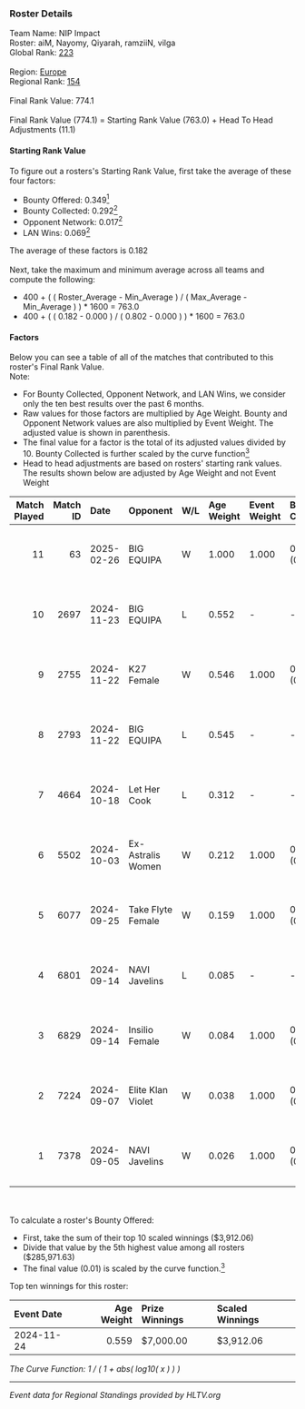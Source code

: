 ### Roster Details<br />
Team Name: NIP Impact<br />
Roster: aiM, Nayomy, Qiyarah, ramziiN, vilga<br />
Global Rank: [223](../../standings_global_2025_02_28.md)<br />
<br />
Region: [Europe]( ../../standings_europe_2025_02_28.md)<br />
Regional Rank: [154]( ../../standings_europe_2025_02_28.md)<br />
<br />
Final Rank Value:  774.1<br />
<br />
Final Rank Value (774.1) = Starting Rank Value (763.0) + Head To Head Adjustments (11.1)<br />

#### Starting Rank Value<br />
To figure out a rosters's Starting Rank Value, first take the average of these four factors:<br />
- Bounty Offered: 0.349[<sup>1</sup>](#table2)
- Bounty Collected: 0.292[<sup>2</sup>](#table1)
- Opponent Network: 0.017[<sup>2</sup>](#table1)
- LAN Wins: 0.069[<sup>2</sup>](#table1)

The average of these factors is 0.182<br />
<br />
Next, take the maximum and minimum average across all teams and compute the following:<br />
- 400 + ( ( Roster_Average - Min_Average ) / ( Max_Average - Min_Average ) ) * 1600 = 763.0
- 400 + ( ( 0.182 - 0.000 ) / ( 0.802 - 0.000 ) ) * 1600 = 763.0


#### Factors<br />
Below you can see a table of all of the matches that contributed to this roster's Final Rank Value.<br />
Note:<br />

- For Bounty Collected, Opponent Network, and LAN Wins, we consider only the ten best results over the past 6 months.
- Raw values for those factors are multiplied by Age Weight. Bounty and Opponent Network values are also multiplied by Event Weight. The adjusted value is shown in parenthesis.
- The final value for a factor is the total of its adjusted values divided by 10. Bounty Collected is further scaled by the curve function[<sup>3</sup>](#curveFunction)
- Head to head adjustments are based on rosters' starting rank values. The results shown below are adjusted by Age Weight and not Event Weight
<span id="table1"></span><br />


| Match Played | Match ID | Date       | Opponent          | W/L | Age Weight | Event Weight | Bounty Collected | Opponent Network | LAN Wins  | H2H Adj. | Roster                               |
| -: | -: | :- | :- | :- | :- | :- | :- | :- | :- | -: | :- |
|           11 |       63 | 2025-02-26 | BIG EQUIPA        | W   | 1.000      | 1.000        | 0.025 (0.025)    | 0.064 (0.064)    | 0 (0.000) |    17.38 | aiM, Nayomy, Qiyarah, ramziiN, vilga |
|           10 |     2697 | 2024-11-23 | BIG EQUIPA        | L   | 0.552      | -            | -                | -                | -         |    -7.58 | aiM, Nayomy, Qiyarah, ramziiN, vilga |
|            9 |     2755 | 2024-11-22 | K27 Female        | W   | 0.546      | 1.000        | 0.010 (0.005)    | 0.064 (0.035)    | 1 (0.546) |     8.29 | aiM, Nayomy, Qiyarah, ramziiN, vilga |
|            8 |     2793 | 2024-11-22 | BIG EQUIPA        | L   | 0.545      | -            | -                | -                | -         |    -7.56 | aiM, Nayomy, Qiyarah, ramziiN, vilga |
|            7 |     4664 | 2024-10-18 | Let Her Cook      | L   | 0.312      | -            | -                | -                | -         |    -6.38 | aiM, Nayomy, Qiyarah, ramziiN, vilga |
|            6 |     5502 | 2024-10-03 | Ex-Astralis Women | W   | 0.212      | 1.000        | 0.012 (0.003)    | 0.093 (0.020)    | 0 (0.000) |     3.56 | aiM, Nayomy, Qiyarah, ramziiN, vilga |
|            5 |     6077 | 2024-09-25 | Take Flyte Female | W   | 0.159      | 1.000        | 0.007 (0.001)    | 0.295 (0.047)    | 0 (0.000) |     2.18 | aiM, Nayomy, Qiyarah, ramziiN, vilga |
|            4 |     6801 | 2024-09-14 | NAVI Javelins     | L   | 0.085      | -            | -                | -                | -         |    -0.39 | aiM, Nayomy, Qiyarah, ramziiN, vilga |
|            3 |     6829 | 2024-09-14 | Insilio Female    | W   | 0.084      | 1.000        | 0.000 (0.000)    | 0.008 (0.001)    | 0 (0.000) |     0.75 | aiM, Nayomy, Qiyarah, ramziiN, vilga |
|            2 |     7224 | 2024-09-07 | Elite Klan Violet | W   | 0.038      | 1.000        | 0.000 (0.000)    | 0.002 (0.000)    | 0 (0.000) |     0.14 | aiM, Nayomy, Qiyarah, ramziiN, vilga |
|            1 |     7378 | 2024-09-05 | NAVI Javelins     | W   | 0.026      | 1.000        | 0.147 (0.004)    | 0.223 (0.006)    | 0 (0.000) |     0.70 | aiM, Nayomy, Qiyarah, ramziiN, vilga |

<br />
<span id="table2"></span><br />
To calculate a roster's Bounty Offered:<br />

- First, take the sum of their top 10 scaled winnings ($3,912.06)
- Divide that value by the 5th highest value among all rosters ($285,971.63)
- The final value (0.01) is scaled by the curve function.[<sup>3</sup>](#curveFunction)

Top ten winnings for this roster:<br />

| Event Date | Age Weight | Prize Winnings | Scaled Winnings |
| :- | -: | :- | :- |
| 2024-11-24 |      0.559 | $7,000.00      | $3,912.06       |


<span id="curveFunction"></span>_The Curve Function: 1 / ( 1 + abs( log10( x ) ) )_<br />

---
_Event data for Regional Standings provided by HLTV.org_<br />
